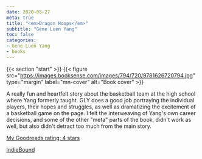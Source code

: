 ```yaml
---
date: 2020-08-27
meta: true
title: "<em>Dragon Hoops</em>"
subtitle: "Gene Luen Yang"
toc: false
categories:
- Gene Luen Yang
- books
---
```


{{< section "start" >}}
{{< figure src="https://images.booksense.com/images/794/720/9781626720794.jpg" type="margin" label="mn-cover" alt="Book cover" >}}

A really fun and heartfelt story about the basketball team at the high school where Yang formerly taught. GLY does a good job portraying the individual players, their hopes and struggles, as well as dramatizing the excitement of a basketball game on the page. I felt the interweaving of Yang's own career decisions, and some of the other "meta" parts of the book, didn't work as well, but also didn't detract too much from the main story.

[My Goodreads rating: 4 stars](https://www.goodreads.com/review/show/3507407789)  

[IndieBound](https://www.indiebound.org/book/9781626720794)
<!--more-->